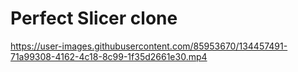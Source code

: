 # Perfect Slicer clone

https://user-images.githubusercontent.com/85953670/134457491-71a99308-4162-4c18-8c99-1f35d2661e30.mp4

